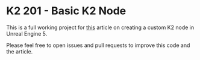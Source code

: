 # K2 201 - Basic K2 Node

This is a full working project for [this](https://gamergambit.github.io/idk2/2023/07/27/idk2-k2-201.html) article on creating a custom K2 node in Unreal Engine 5.

Please feel free to open issues and pull requests to improve this code and the article.
